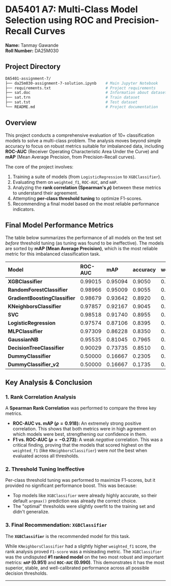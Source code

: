 # DA5401 A7: Multi-Class Model Selection using ROC and  Precision-Recall Curves

**Name:** Tanmay Gawande  
**Roll Number:** DA25M030

## Project Directory
```bash
DA5401-assignment-7/
├── da25m030-assignment-7-solution.ipynb    # Main Jupyter Notebook
├── requirements.txt                        # Project requirements
├── sat.doc                                 # Information about dataset
├── sat.trn                                 # Train dataset
├── sat.tst                                 # Test dataset
└── README.md                               # Project documentation
```

## **Overview**

This project conducts a comprehensive evaluation of 10+ classification models to solve a multi-class problem. The analysis moves beyond simple accuracy to focus on robust metrics suitable for imbalanced data, including **ROC-AUC** (Receiver Operating Characteristic Area Under the Curve) and **mAP** (Mean Average Precision, from Precision-Recall curves).

The core of the project involves:
1. Training a suite of models (from `LogisticRegression` to `XGBClassifier`).
2. Evaluating them on `weighted_f1`, `ROC-AUC`, and `mAP`.
3. Analyzing the **rank correlation (Spearman's $\rho$)** between these metrics to understand their agreement.
4. Attempting **per-class threshold tuning** to optimize F1-scores.
5. Recommending a final model based on the most reliable performance indicators.

## **Final Model Performance Metrics**

The table below summarizes the performance of all models on the test set *before* threshold tuning (as tuning was found to be ineffective). The models are sorted by **mAP (Mean Average Precision)**, which is the most reliable metric for this imbalanced classification task.

| **Model** | **ROC-AUC** | **mAP** | **accuracy** | **weighted_f1** | **macro_f1** |
| :--- | :--- | :--- | :--- | :--- | :--- |
| **XGBClassifier** | 0.99015 | 0.95094 | 0.9050 | 0.90296 | 0.88858 |
| **RandomForestClassifier** | 0.98966 | 0.95009 | 0.9055 | 0.90358 | 0.89140 |
| **GradientBoostingClassifier** | 0.98679 | 0.93642 | 0.8920 | 0.89059 | 0.87489 |
| **KNeighborsClassifier** | 0.97857 | 0.92167 | 0.9045 | 0.90375 | 0.89155 |
| **SVC** | 0.98518 | 0.91740 | 0.8955 | 0.89249 | 0.87692 |
| **LogisticRegression** | 0.97574 | 0.87106 | 0.8395 | 0.82960 | 0.79705 |
| **MLPClassifier** | 0.97309 | 0.86228 | 0.8350 | 0.82493 | 0.79203 |
| **GaussianNB** | 0.95535 | 0.81045 | 0.7965 | 0.80358 | 0.78328 |
| **DecisionTreeClassifier** | 0.90029 | 0.73735 | 0.8510 | 0.85141 | 0.83227 |
| **DummyClassifier** | 0.50000 | 0.16667 | 0.2305 | 0.08636 | 0.06244 |
| **DummyClassifier_v2** | 0.50000 | 0.16667 | 0.1735 | 0.17906 | 0.16734 |

## **Key Analysis & Conclusion**

### 1. Rank Correlation Analysis

A **Spearman Rank Correlation** was performed to compare the three key metrics.

* **ROC-AUC vs. mAP ($\rho = 0.918$):** An extremely strong positive correlation. This shows that both metrics were in high agreement on which models were best, strengthening our confidence in them.
* **F1 vs. ROC-AUC ($\rho = -0.273$):** A weak *negative* correlation. This was a critical finding, proving that the models that scored highest on the `weighted_f1` (like `KNeighborsClassifier`) were *not* the best when evaluated across all thresholds.

### 2. Threshold Tuning Ineffective

Per-class threshold tuning was performed to maximize F1-scores, but it provided no significant performance boost. This was because:
* Top models like `XGBClassifier` were already highly accurate, so their default `argmax()` prediction was already the correct choice.
* The "optimal" thresholds were slightly overfit to the training set and didn't generalize.

### 3. Final Recommendation: `XGBClassifier`

The **`XGBClassifier`** is the recommended model for this task.

While `KNeighborsClassifier` had a slightly higher `weighted_f1` score, the rank analysis proved `F1-score` was a misleading metric. The `XGBClassifier` was the undisputed **#1 ranked model** on the two most robust and important metrics: **`mAP` (0.951)** and **`ROC-AUC` (0.990)**. This demonstrates it has the most superior, stable, and well-calibrated performance across all possible decision thresholds.

---
